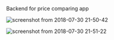 Backend for price comparing app

![screenshot from 2018-07-30 21-50-42](https://user-images.githubusercontent.com/35530096/43410038-322d91c0-9443-11e8-9938-d1059c211131.png)

![screenshot from 2018-07-30 21-51-22](https://user-images.githubusercontent.com/35530096/43410072-4d2c4f52-9443-11e8-889e-35929effc719.png)
